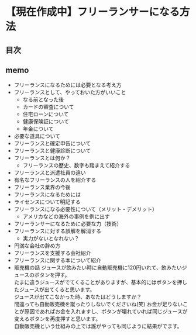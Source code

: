 【現在作成中】フリーランサーになる方法
===============

## 目次
## memo
* フリーランスになるためには必要となる考え方
* フリーランスとして、やっておいた方がいいこと
  * なる前となった後
  * カードの審査について
  * 住宅ローンについて
  * 健康保険証について
  * 年金について
* 必要な道具について
* フリーランスと確定申告について
* フリーランスと健康診断について
* フリーランスとは何か？
  * フリーランスの歴史、数字も踏まえて紹介する
 * フリーランスと派遣社員の違い
* 有名なフリーランスの人を紹介する
* フリーランス業界の今後
* フリーランスになるためには
* ライセンスについて明記する
* フリーランスになる必要性について（メリット・デメリット）
  * アメリカなどの海外の事例を例に出す
* フリーランサーになるために必要な力（技術）
* フリーランスに対する誤解を解消する
  * 実力がないとなれない？
* 円満な会社の辞め方
* フリーランスを支援する会社紹介
* フリーランスに関する本について紹介
* 販売機の話
ジュースが飲みたい時に自動販売機に120円いれて、飲みたいジュースのボタンを押す。  
たまに違うジュースがでてくることがありますが、基本的にはボタンを押したジュースが出てくると思います。  
ジュースが出てこなかった時、あなたはどうしますか？  
間違っても自動販売機を蹴ったりしないでくださいね(笑)
お金が足りないことが原因であればお金を入れますし、ボタンが壊れていれば同じジュースが変えるボタンを再度押すと思います。  
自動販売機という仕組みの上では誰がやっても同じように結果がでます。

